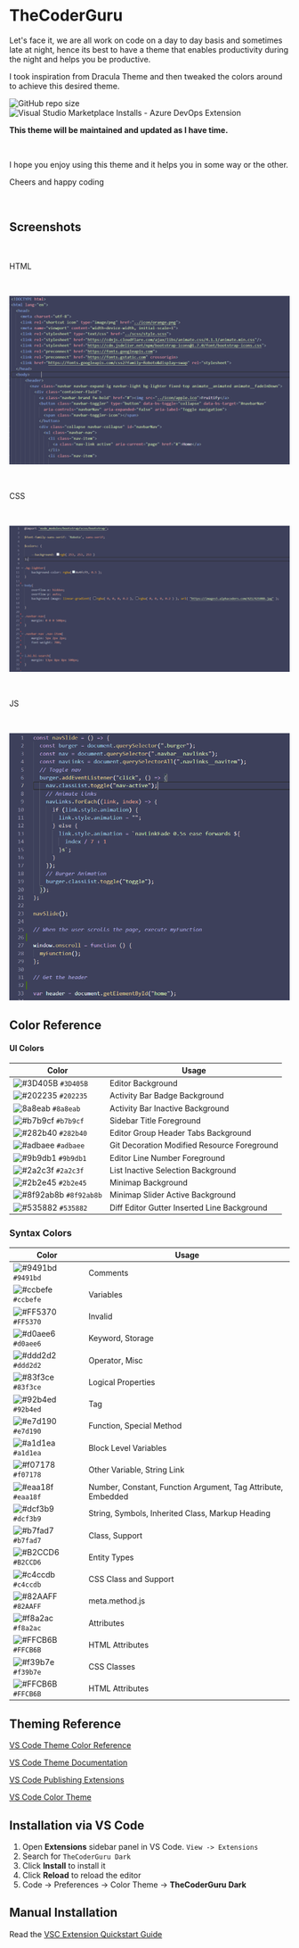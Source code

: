 # TheCoderGuru

Let's face it, we are all work on code on a day to day basis and sometimes late at night, 
hence its best to have a theme that enables productivity during the night and helps you be productive.

I took inspiration from Dracula Theme and then tweaked the colors around to achieve this desired theme.

![GitHub repo size](https://img.shields.io/github/repo-size/thecoderguru/logical_properties_vsc_snippets)
![Visual Studio Marketplace Installs - Azure DevOps Extension](https://img.shields.io/visual-studio-marketplace/azure-devops/installs/total/ShashreeSamuel.thecoderguru-dark)
<br>

**This theme will be maintained and updated as I have time.**

<br>

I hope you enjoy using this theme and it helps you in some way or the other.

Cheers and happy coding

<br>

## Screenshots

<br>

HTML

<br>

![](./html_screenshot.png)

<br>

CSS

<br>

![](./css_screenshot.png)

<br>

JS

<br>

![](./js_screenshot.png)


## Color Reference


#### UI Colors

| Color | Usage
|-------| ----- |
![#3D405B](https://via.placeholder.com/15/3D405B/000000?text=+) `#3D405B` | Editor Background
![#202235](https://via.placeholder.com/15/202235/000000?text=+) `#202235` | Activity Bar Badge Background
![8a8eab](https://via.placeholder.com/15/8a8eab/000000?text=+) `#8a8eab` | Activity Bar Inactive Background
![#b7b9cf](https://via.placeholder.com/15/b7b9cf/000000?text=+) `#b7b9cf` | Sidebar Title Foreground
![#282b40](https://via.placeholder.com/15/282b40/000000?text=+) `#282b40` | Editor Group Header Tabs Background
![#adbaee](https://via.placeholder.com/15/adbaee/000000?text=+) `#adbaee` | Git Decoration Modified Resource Foreground
![#9b9db1](https://via.placeholder.com/15/9b9db1/000000?text=+) `#9b9db1` | Editor Line Number Foreground
![#2a2c3f](https://via.placeholder.com/15/2a2c3f/000000?text=+) `#2a2c3f` | List Inactive Selection Background
![#2b2e45](https://via.placeholder.com/15/2b2e45/000000?text=+) `#2b2e45` | Minimap Background
![#8f92ab8b](https://via.placeholder.com/15/8f92ab8b/000000?text=+) `#8f92ab8b` | Minimap Slider Active Background
![#535882](https://via.placeholder.com/15/535882/000000?text=+) `#535882` | Diff Editor Gutter Inserted Line Background


### Syntax Colors

| Color | Usage
|-------| ----- |
![#9491bd](https://via.placeholder.com/15/9491bd/000000?text=+) `#9491bd`| Comments
![#ccbefe](https://via.placeholder.com/15/ccbefe/000000?text=+)  `#ccbefe`| Variables
![#FF5370](https://via.placeholder.com/15/FF5370/000000?text=+)  `#FF5370`| Invalid
![#d0aee6](https://via.placeholder.com/15/d0aee6/000000?text=+)  `#d0aee6`| Keyword, Storage
![#ddd2d2](https://via.placeholder.com/15/ddd2d2/000000?text=+)  `#ddd2d2`| Operator, Misc
![#83f3ce](https://via.placeholder.com/15/83f3ce/000000?text=+)  `#83f3ce`| Logical Properties
![#92b4ed](https://via.placeholder.com/15/92b4ed/000000?text=+)  `#92b4ed`| Tag
![#e7d190](https://via.placeholder.com/15/e7d190/000000?text=+)  `#e7d190`| Function, Special Method
![#a1d1ea](https://via.placeholder.com/15/a1d1ea/000000?text=+)  `#a1d1ea`| Block Level Variables
![#f07178](https://via.placeholder.com/15/f07178/000000?text=+)  `#f07178`| Other Variable, String Link
![#eaa18f](https://via.placeholder.com/15/eaa18f/000000?text=+)  `#eaa18f`| Number, Constant, Function Argument, Tag Attribute, Embedded
![#dcf3b9](https://via.placeholder.com/15/dcf3b9/000000?text=+)  `#dcf3b9`| String, Symbols, Inherited Class, Markup Heading
![#b7fad7](https://via.placeholder.com/15/b7fad7/000000?text=+)  `#b7fad7`| Class, Support
![#B2CCD6](https://via.placeholder.com/15/B2CCD6/000000?text=+)  `#B2CCD6`| Entity Types
![#c4ccdb](https://via.placeholder.com/15/c4ccdb/000000?text=+)  `#c4ccdb`| CSS Class and Support
![#82AAFF](https://via.placeholder.com/15/82AAFF/000000?text=+)  `#82AAFF`| meta.method.js
![#f8a2ac](https://via.placeholder.com/15/f8a2ac/000000?text=+)  `#f8a2ac`| Attributes
![#FFCB6B](https://via.placeholder.com/15/FFCB6B/000000?text=+)  `#FFCB6B`| HTML Attributes
![#f39b7e](https://via.placeholder.com/15/f39b7e/000000?text=+)  `#f39b7e`| CSS Classes
![#FFCB6B](https://via.placeholder.com/15/FFCB6B/000000?text=+)  `#FFCB6B`| HTML Attributes

## Theming Reference

[VS Code Theme Color Reference](https://code.visualstudio.com/docs/getstarted/theme-color-reference)

[VS Code Theme Documentation](https://code.visualstudio.com/docs/extensions/themes-snippets-colorizers)

[VS Code Publishing Extensions](https://code.visualstudio.com/docs/extensions/publish-extension)

[VS Code Color Theme](https://code.visualstudio.com/api/extension-guides/color-theme)

## Installation via VS Code

1. Open **Extensions** sidebar panel in VS Code. `View -> Extensions`
2. Search for `TheCoderGuru Dark`
3. Click **Install** to install it
4. Click **Reload** to reload the editor
5. Code -> Preferences -> Color Theme -> **TheCoderGuru Dark**

## Manual Installation

Read the [VSC Extension Quickstart Guide](https://github.com/TheCoderGuru/thecoderguru_dark/blob/main/vsc-extension-quickstart.md)
